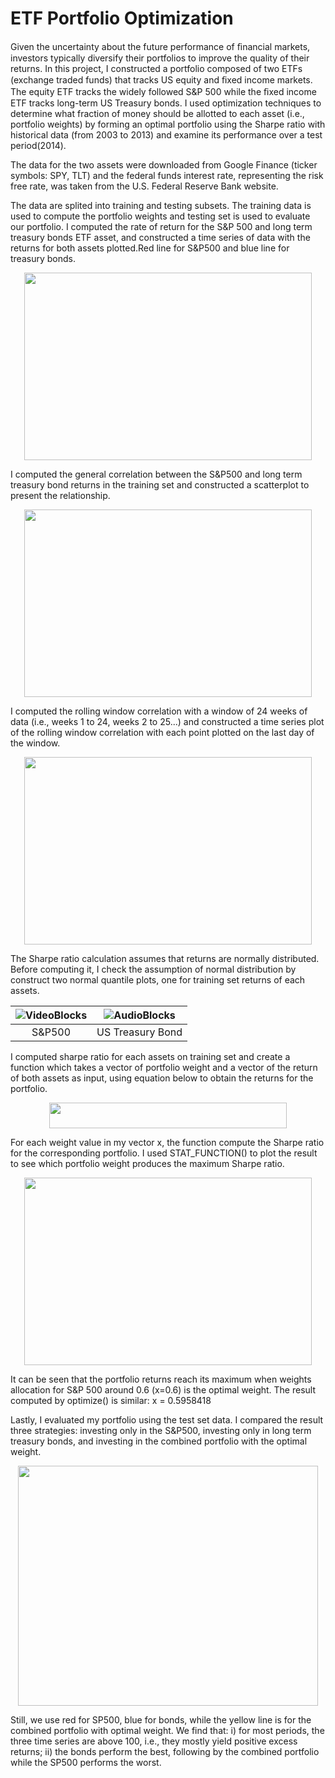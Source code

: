 # ETF Portfolio Optimization

Given the uncertainty about the future performance of ﬁnancial markets, investors typically diversify their portfolios to improve the quality of their returns. In this project, I constructed a portfolio composed of two ETFs (exchange traded funds) that tracks US equity and ﬁxed income markets. The equity ETF tracks the widely followed S&P 500 while the ﬁxed income ETF tracks long-term US Treasury bonds. I used optimization techniques to determine what fraction of money should be allotted to each asset (i.e., portfolio weights) by forming an optimal portfolio using the Sharpe ratio with historical data (from 2003 to 2013) and examine its performance over a test period(2014). 

The data for the two assets were downloaded from Google Finance (ticker symbols: SPY, TLT) and the federal funds interest rate, representing the risk free rate, was taken from the U.S. Federal Reserve Bank website.

The data are splited into training and testing subsets.  The training data is used to compute the portfolio weights and testing set is used to evaluate our portfolio. I computed the rate of return for the S&P 500 and long term treasury bonds ETF asset, and constructed a time series of data with the returns for both assets plotted.Red line for S&P500 and blue line for treasury bonds.
   <p align="center">
  <img width="460" height="300" src="https://github.com/Bommi95/ETF-Portfolio-Optimization/blob/master/total%20returns.png">
</p>  
I computed the general correlation between the S&P500 and long term treasury bond returns in the training set and constructed a scatterplot to present the relationship.
   <p align="center">
  <img width="460" height="300" src="https://github.com/Bommi95/ETF-Portfolio-Optimization/blob/master/stock%20bonds%20cor.png">
</p>  

I computed the rolling window correlation with a window of 24 weeks of data (i.e., weeks 1 to 24, weeks 2 to 25...) and constructed a time series plot of the rolling window correlation with each point plotted on the last day of the window.
   <p align="center">
  <img width="460" height="300" src="https://github.com/Bommi95/ETF-Portfolio-Optimization/blob/master/rolling%20window%20cor.png">
</p>  
 The Sharpe ratio calculation assumes that returns are normally distributed. Before computing it, I check the assumption of normal distribution by construct two normal quantile plots, one for training set returns of each assets.  

| ![VideoBlocks](https://github.com/Bommi95/ETF-Portfolio-Optimization/blob/master/qq%20for%20stock.png) | ![AudioBlocks](https://github.com/Bommi95/ETF-Portfolio-Optimization/blob/master/qq%20for%20bonds.png) |
|:---:|:---:|
| S&P500 | US Treasury Bond |


I computed sharpe ratio for each assets on training set and create a function which takes a vector of portfolio weight and a vector of the return of both assets as input, using equation below to obtain the returns for the portfolio. 
   <p align="center">
  <img width="380" height="41" src="https://github.com/Bommi95/ETF-Portfolio-Optimization/blob/master/return%20formula.PNG">
</p> 
For each weight value in my vector x, the function compute the Sharpe ratio for the corresponding portfolio. I used STAT_FUNCTION() to plot the result to see which portfolio weight produces the maximum Sharpe ratio. 
   <p align="center">
  <img width="460" height="300" src="https://github.com/Bommi95/ETF-Portfolio-Optimization/blob/master/sharpe_ratio_optim.png">
</p> 

It can be seen that the portfolio returns reach its maximum when weights allocation for S&P 500 around 0.6 (x=0.6) is the optimal weight. The result computed by optimize() is similar: x = 0.5958418

Lastly, I evaluated my portfolio using the test set data. I compared the result three strategies: investing only in the S&P500, investing only in long term treasury bonds, and investing in the combined portfolio with the optimal weight. 
   <p align="center">
  <img width="480" height="384" src="https://github.com/Bommi95/ETF-Portfolio-Optimization/blob/master/test%20set.png">
</p> 
Still, we use red for SP500, blue for bonds, while the yellow line is for the combined portfolio with optimal weight. We find that:
i)	for most periods, the three time series are above 100, i.e., they mostly yield positive excess returns;
ii)	the bonds perform the best, following by the combined portfolio while the SP500 performs the worst.
